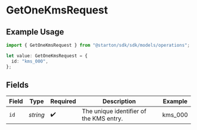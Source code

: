 # GetOneKmsRequest

## Example Usage

```typescript
import { GetOneKmsRequest } from "@starton/sdk/sdk/models/operations";

let value: GetOneKmsRequest = {
  id: "kms_000",
};
```

## Fields

| Field                                    | Type                                     | Required                                 | Description                              | Example                                  |
| ---------------------------------------- | ---------------------------------------- | ---------------------------------------- | ---------------------------------------- | ---------------------------------------- |
| `id`                                     | *string*                                 | :heavy_check_mark:                       | The unique identifier of the KMS entry.  | kms_000                                  |